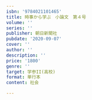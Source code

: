 ```yaml
---
isbn: '9784021101465'
title: 時事から学ぶ　小論文　第４号
volume: ''
series: ''
publisher: 朝日新聞社
pubdate: '2020-09-07'
cover: ''
author: ''
description: ''
price: '1800'
genre: ''
target: 学参II(高校)
format: 単行本
content: 社会

---
```


